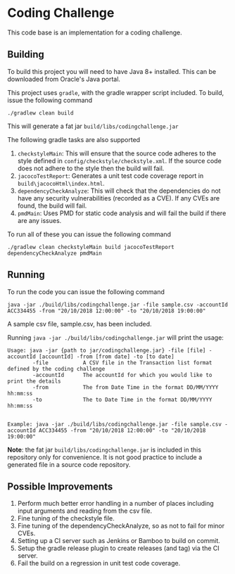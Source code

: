 # Coding Challenge
This code base is an implementation for a coding challenge.

## Building
To build this project you will need to have Java 8+ installed.  This can be downloaded from Oracle's Java portal.

This project uses `gradle`, with the gradle wrapper script included.  To build, issue the following command

`./gradlew clean build`

This will generate a fat jar `build/libs/codingchallenge.jar`

The following gradle tasks are also supported

1. `checkstyleMain`: This will ensure that the source code adheres to the style defined in `config/checkstyle/checkstyle.xml`.  If the source code does not adhere to the style then the build will fail.
2. `jacocoTestReport`: Generates a unit test code coverage report in `build\jacocoHtml\index.html`.
3. `dependencyCheckAnalyze`: This will check that the dependencies do not have any security vulnerabilities (recorded as a CVE).  If any CVEs are found, the build will fail.
4. `pmdMain`: Uses PMD for static code analysis and will fail the build if there are any issues.

To run all of these you can issue the following command

`./gradlew clean checkstyleMain build jacocoTestReport dependencyCheckAnalyze pmdMain`

## Running
 
To run the code you can issue the following command

`java -jar ./build/libs/codingchallenge.jar -file sample.csv -accountId ACC334455 -from "20/10/2018 12:00:00" -to "20/10/2018 19:00:00"`

A sample csv file, sample.csv, has been included.

Running `java -jar ./build/libs/codingchallenge.jar` will print the usage:

```
Usage: java -jar {path to jar/codingchallenge.jar} -file [file] -accountId [accountId] -from [from date] -to [to date]
        -file           A CSV file in the Transaction list format defined by the coding challenge
        -accountId      The accountId for which you would like to print the details
        -from           The from Date Time in the format DD/MM/YYYY hh:mm:ss
        -to             The to Date Time in the format DD/MM/YYYY hh:mm:ss


Example: java -jar ./build/libs/codingchallenge.jar -file sample.csv -accountId ACC334455 -from "20/10/2018 12:00:00" -to "20/10/2018 19:00:00"
```

**Note**: the fat jar `build/libs/codingchallenge.jar` is included in this repository only for convenience.  It is not good practice to include a generated file in a source code repository.

## Possible Improvements

1. Perform much better error handling in a number of places including input arguments and reading from the csv file.
2. Fine tuning of the checkstyle file.
3. Fine tuning of the dependencyCheckAnalyze, so as not to fail for minor CVEs.
4. Setting up a CI server such as Jenkins or Bamboo to build on commit.
5. Setup the gradle release plugin to create releases (and tag) via the CI server.
6. Fail the build on a regression in unit test code coverage. 
